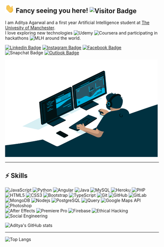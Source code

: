 ## <img src="http://raw.githubusercontent.com/aditya-5/aditya-5/master/wave.gif" width="30px"> Fancy seeing you here! ![Visitor Badge](https://visitor-badge.laobi.icu/badge?page_id=aditya-5.aditya-5)

I am Aditya Agarwal and a first year Artificial Intelligence student at [The Univesity of Manchester](https://www.manchester.ac.uk/). <br>I love exploring new technologies ![Udemy](https://img.shields.io/badge/-red?style=flat-square&logo=Udemy&logoColor=white) ![Coursera](https://img.shields.io/badge/-0055d3?style=flat-square&logo=Coursera&logoColor=white) and participating in hackathons ![MLH](https://img.shields.io/badge/-blue?style=flat-square&logo=major-league-hacking&logoColor=white) around the world.


[![Linkedin Badge](https://img.shields.io/badge/-Aditya-0e76a8?style=flat-square&logo=Linkedin&logoColor=white&link=https://www.linkedin.com/in/aditya-5/)](https://www.linkedin.com/in/aditya-5/)
[![Instagram Badge](https://img.shields.io/badge/-imaa45-purple?style=flat-square&logo=instagram&logoColor=white&link=https://instagram.com/imaa45/)](https://instagram.com/imaa45)
[![Facebook Badge](https://img.shields.io/badge/-Aditya-3b5998?style=flat-square&logo=Facebook&logoColor=white&link=https://www.facebook.com/Aditya.Agarwalll/)](https://www.facebook.com/Aditya.Agarwalll/)
![Snapchat Badge](https://img.shields.io/badge/-Aditya.007-fffc00?style=flat-square&logo=Snapchat&logoColor=black)
[![Outlook Badge](https://img.shields.io/badge/-contact@adityagarwal.co-0072c6?style=flat-square&logo=Microsoft-Outlook&logoColor=white&link=mailto:contact@adityagarwal.co)](mailto:contact@adityagarwal.co)



<img  alt="GIF"   src="https://github.com/aditya-5/aditya-5/blob/main/code.gif?raw=true" width="500" height="320" />

<hr>

## ⚡ Skills

![JavaScript](https://img.shields.io/badge/-JavaScript-black?style=flat-square&logo=javascript)
![Python](https://img.shields.io/badge/-Python-black?style=flat-square&logo=Python)
![Angular](https://img.shields.io/badge/-Angular-dd1b16?style=flat-square&logo=Angular)
![Java](https://img.shields.io/badge/-java-E34A86?style=flat-square&logo=java)
![MySQL](https://img.shields.io/badge/-MySQL-black?style=flat-square&logo=mysql&logoColor=white)
![Heroku](https://img.shields.io/badge/-Heroku-430098?style=flat-square&logo=heroku)
![PHP](https://img.shields.io/badge/-PHP-8993be?style=flat-square&logo=PHP&logoColor=white)
<br>
![HTML5](https://img.shields.io/badge/-HTML5-E34F26?style=flat-square&logo=html5&logoColor=white)
![CSS3](https://img.shields.io/badge/-CSS3-1572B6?style=flat-square&logo=css3)
![Bootstrap](https://img.shields.io/badge/-Bootstrap-563D7C?style=flat-square&logo=bootstrap&logoColor=white)
![TypeScript](https://img.shields.io/badge/-TypeScript-007ACC?style=flat-square&logo=typescript&logoColor=white)
![Git](https://img.shields.io/badge/-Git-black?style=flat-square&logo=git)
![GitHub](https://img.shields.io/badge/-GitHub-181717?style=flat-square&logo=github)
![GitLab](https://img.shields.io/badge/-GitLab-FCA121?style=flat-square&logo=gitlab)
<br>
![MongoDB](https://img.shields.io/badge/-MongoDB-black?style=flat-square&logo=mongodb)
![Nodejs](https://img.shields.io/badge/-Nodejs-black?style=flat-square&logo=Node.js)
![PostgreSQL](https://img.shields.io/badge/-PostgreSQL-336791?style=flat-square&logo=postgresql)
![jQuery](https://img.shields.io/badge/-jQuery-black?style=flat-square&logo=jQuery)
![Google Maps API](https://img.shields.io/badge/-GoogleMapsAPI-34a853?style=flat-square&logo=google-maps&logoColor=fabd03)
![Photoshop](https://img.shields.io/badge/-Photoshop-001833?style=flat-square&logo=Adobe-Photoshop&logoColor=2ea9ff)
<br>
![After Effects](https://img.shields.io/badge/-AfterEffects-3e2a51?style=flat-square&logo=Adobe-After-Effects&logoColor=d8a1ff)
![Premiere Pro](https://img.shields.io/badge/-PremierePro-2a0034?style=flat-square&logo=Adobe-Premiere-Pro&logoColor=ea77ff)
![Firebase](https://img.shields.io/badge/-Firebase-yellow?style=flat-square&logo=Firebase&logoColor=white)
![Ethical Hacking](https://img.shields.io/badge/-EthicalHacking-green?style=flat-square&logo=hack-the-box&logoColor=white)
![Social Engineering](https://img.shields.io/badge/-SocialEngineering-orange?style=flat-square&logo=super-user&logoColor=black)

![Aditya's GitHub stats](https://github-readme-stats.vercel.app/api?username=aditya-5&show_icons=true&theme=dracula)
<hr>

![Top Langs](https://github-readme-stats.vercel.app/api/top-langs/?username=aditya-5&langs_count=8&layout=compact)
